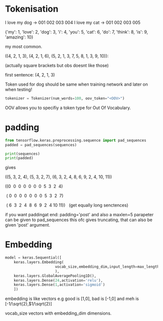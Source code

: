 # Tokenisation

I love my dog $\rightarrow$ 001 002 003 004
I love my cat  $\rightarrow$ 001 002 003 005

{'my': 1, 'love': 2, 'dog': 3, 'i': 4, 'you': 5, 'cat': 6, 'do': 7, 'think': 8, 'is': 9, 'amazing': 10}

my most common.

((4, 2, 1, 3), (4, 2, 1, 6), (5, 2, 1, 3, 7, 5, 8, 1, 3, 9, 10)):

(actually square brackets but obs doesnt like those)

first sentence:
(4, 2, 1, 3)

Token used for dog should be same when training network and later on when testing!

```python
tokenizer = Tokenizer(num_words=100, oov_token="<OOV>")
```

OOV allows you to specifiy a token type for Out Of Vocabulary.

# padding

```python
from tensorflow.keras.preprocessing.sequence import pad_sequences
padded = pad_sequences(sequences)

print(sequences)
print(padded)
```

gives

((5, 3, 2, 4), (5, 3, 2, 7), (6, 3, 2, 4, 8, 6, 9, 2, 4, 10, 11))

((0  0  0  0  0  0  0  5  3  2  4)

 ( 0  0  0  0  0  0  0  5  3  2  7)

 ( 6  3  2  4  8  6  9  2  4 10 11))
 
(get equally long senctences)

if you want paddingat end: padding='post' and also a maxlen=5 parapeter can be given to pad_sequences this ofc gives truncating, that can also be given 'post' argument.

# Embedding

```python
model = keras.Sequential([
	keras.layers.Embedding(
					   vocab_size,embedding_dim,input_length=max_length
					   ),
    keras.layers.GlobalAveragePooling1D(),                         
    keras.layers.Dense(24,activation='relu'),                      
    keras.layers.Dense(1,activation='sigmoid')                     
    ])
```

embedding is like vectors e.g good is [1,0], bad is [-1,0] and meh is [-1/\sqrt{2},$1/\sqrt{2}]

vocab_size vectors with embedding_dim dimensions.
